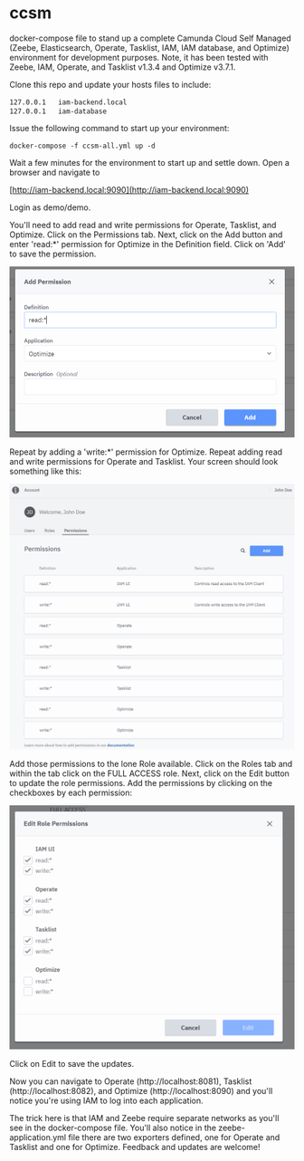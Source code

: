 # ccsm
docker-compose file to stand up a complete Camunda Cloud Self Managed (Zeebe, Elasticsearch, Operate, Tasklist, IAM, IAM database, and Optimize) environment for development purposes. Note, it has been tested with Zeebe, IAM, Operate, and Tasklist v1.3.4 and Optimize v3.7.1.

Clone this repo and update your hosts files to include:

```
127.0.0.1	iam-backend.local
127.0.0.1	iam-database
```

Issue the following command to start up your environment:

```
docker-compose -f ccsm-all.yml up -d
```

Wait a few minutes for the environment to start up and settle down. Open a browser and navigate to 

[http://iam-backend.local:9090](http://iam-backend.local:9090)

Login as demo/demo.

You'll need to add read and write permissions for Operate, Tasklist, and Optimize. Click on the Permissions tab. Next, click on the Add button and enter 'read:*' permission for Optimize in the Definition field. Click on 'Add' to save the permission.

![](./images/permission.PNG)

Repeat by adding a 'write:*' permission for Optimize.
Repeat adding read and write permissions for Operate and Tasklist. Your screen should look something like this:

![](./images/permissions.PNG)

Add those permissions to the lone Role available. Click on the Roles tab and within the tab click on the FULL ACCESS role. Next, click on the Edit button to update the role permissions. Add the permissions by clicking on the checkboxes by each permission:


![](./images/edit.PNG)

Click on Edit to save the updates.

Now you can navigate to Operate (http://localhost:8081), Tasklist (http://localhost:8082), and Optimize (http://localhost:8090) and you'll notice you're using IAM to log into each application.

The trick here is that IAM and Zeebe require separate networks as you'll see in the docker-compose file. You'll also notice in the zeebe-application.yml file there are two exporters defined, one for Operate and Tasklist and one for Optimize. Feedback and updates are welcome!